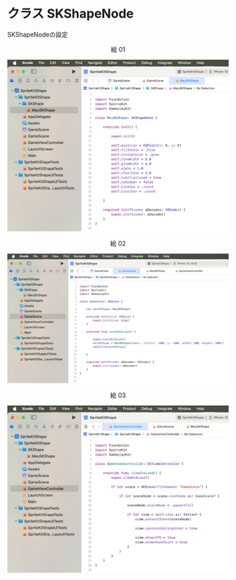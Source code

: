 # クラス SKShapeNode

SKShapeNodeの設定

<div align="center">
絵 01
</div>

![](Imagens/SKNode-SKShapeNode-Img01.png)

<div align="center">
絵 02
</div>

![](Imagens/SKNode-SKShapeNode-Img02.png)

<div align="center">
絵 03
</div>

![](Imagens/SKNode-SKShapeNode-Img03.png)
